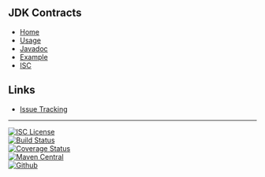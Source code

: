 ## JDK Contracts
- [Home]()
- [Usage](#docs/usage)
- [Javadoc](http://www.javadoc.io/doc/com.github.nwillc/contracts)
- [Example](#docs/example)
- [ISC](#docs/LICENSE)

## Links
- [Issue Tracking](https://github.com/nwillc/jdk_contract_tests/issues)

-------
[![ISC License](https://img.shields.io/badge/license-ISC-green.svg?style=flat)](https://tldrlegal.com/license/-isc-license)
<br/>
[![Build Status](https://travis-ci.org/nwillc/jdk_contract_tests.svg?branch=master)](https://travis-ci.org/nwillc/jdk_contract_tests)
<br/>
[![Coverage Status](https://coveralls.io/repos/nwillc/jdk_contract_tests/badge.svg?branch=master)](https://coveralls.io/r/nwillc/jdk_contract_tests?branch=master)
<br/>
[![Maven Central](https://repo-redirect.herokuapp.com/shield/maven_central?group=com.github.nwillc&package=contracts)](https://repo-redirect.herokuapp.com/homepage/maven_central?group=com.github.nwillc&package=contracts)
<br/>
[![Github](https://repo-redirect.herokuapp.com/shield/github?group=com.github.nwillc&package=contracts)](https://repo-redirect.herokuapp.com/homepage/github?path=nwillc&package=contracts)

